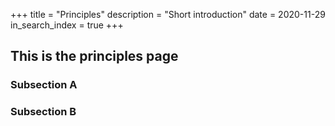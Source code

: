 +++
title = "Principles"
description = "Short introduction"
date = 2020-11-29
in_search_index = true
+++

## This is the principles page

### Subsection A

### Subsection B

